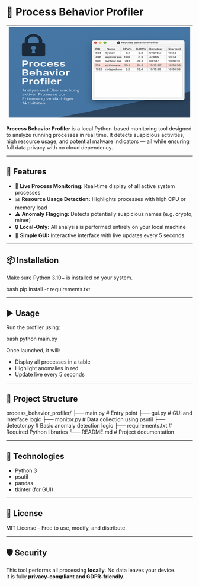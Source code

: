 # 🔐 Process Behavior Profiler

|![Logo](./assets/logo.png)|
|---|

**Process Behavior Profiler** is a local Python-based monitoring tool designed to analyze running processes in real time. It detects suspicious activities, high resource usage, and potential malware indicators — all while ensuring full data privacy with no cloud dependency.

---

## 🚀 Features

- 🔎 **Live Process Monitoring:** Real-time display of all active system processes
- 📊 **Resource Usage Detection:** Highlights processes with high CPU or memory load
- ⚠️ **Anomaly Flagging:** Detects potentially suspicious names (e.g. crypto, miner)
- 🔒 **Local-Only:** All analysis is performed entirely on your local machine
- 🧰 **Simple GUI:** Interactive interface with live updates every 5 seconds

---

## 📦 Installation

Make sure Python 3.10+ is installed on your system.

bash
pip install -r requirements.txt


---

## ▶️ Usage

Run the profiler using:

bash
python main.py


Once launched, it will:
- Display all processes in a table
- Highlight anomalies in red
- Update live every 5 seconds

---

## 🧱 Project Structure

process_behavior_profiler/
├── main.py           # Entry point
├── gui.py            # GUI and interface logic
├── monitor.py        # Data collection using psutil
├── detector.py       # Basic anomaly detection logic
├── requirements.txt  # Required Python libraries
└── README.md         # Project documentation


---

## 📌 Technologies

- Python 3
- psutil
- pandas
- tkinter (for GUI)

---

## 📜 License

MIT License – Free to use, modify, and distribute.

---

## 🛡 Security

This tool performs all processing **locally**. No data leaves your device.  
It is fully **privacy-compliant and GDPR-friendly**.
